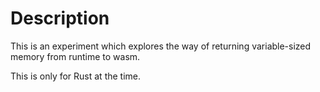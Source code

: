 # Description

This is an experiment which explores the way of returning variable-sized memory 
from runtime to wasm.

This is only for Rust at the time.
